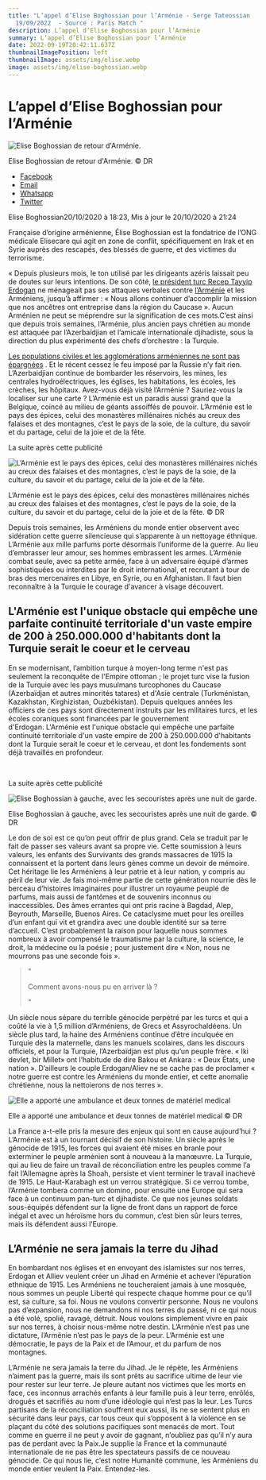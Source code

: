 ```yaml
---
title: "L’appel d’Elise Boghossian pour l’Arménie - Serge Tateossian
  19/09/2022  - Source : Paris Match "
description: L’appel d’Elise Boghossian pour l’Arménie
summary: L’appel d’Elise Boghossian pour l’Arménie
date: 2022-09-19T20:42:11.637Z
thumbnailImagePosition: left
thumbnailImage: assets/img/elise.webp
image: assets/img/elise-boghossian.webp
---
```

<!--StartFragment-->

# L’appel d’Elise Boghossian pour l’Arménie

![Elise Boghossian de retour d'Arménie.](https://resize-parismatch.lanmedia.fr/r/375,250,FFFFFF,forcex,center-middle/img/var/pm/public/media/image/2022/03/01/05/L-appel-d-Elise-Boghossian-pour-l-Armenie.jpg?VersionId=E9eTf3SSsMibn0S.DRYJCXUP0SfR5Hss)

Elise Boghossian de retour d'Arménie. © DR

* [Facebook](https://www.facebook.com/sharer/sharer.php?u=https%3A%2F%2Fwww.parismatch.com%2FActu%2FInternational%2FL-appel-d-Elise-Boghossian-pour-l-Armenie-1708280 "Partager via Facebook")
* [Email](mailto:?subject=Paris%20Match%20%3A%20L%E2%80%99appel%20d%E2%80%99Elise%20Boghossian%20pour%20l%E2%80%99Arm%C3%A9nie&body=https%3A%2F%2Fwww.parismatch.com%2FActu%2FInternational%2FL-appel-d-Elise-Boghossian-pour-l-Armenie-1708280 "Partager via email")
* [Whatsapp](whatsapp://send/?text=https%3A%2F%2Fwww.parismatch.com%2FActu%2FInternational%2FL-appel-d-Elise-Boghossian-pour-l-Armenie-1708280 "Partager via Whatsapp")
* [Twitter](https://twitter.com/intent/tweet?text=L%E2%80%99appel%20d%E2%80%99Elise%20Boghossian%20pour%20l%E2%80%99Arm%C3%A9nie&url=https%3A%2F%2Fwww.parismatch.com%2FActu%2FInternational%2FL-appel-d-Elise-Boghossian-pour-l-Armenie-1708280&via=ParisMatch "Partager via Twitter")

Elise Boghossian20/10/2020 à 18:23, Mis à jour le 20/10/2020 à 21:24

Française d’origine arménienne, Élise Boghossian est la fondatrice de l’ONG médicale Elisecare qui agit en zone de conflit, spécifiquement en Irak et en Syrie auprès des rescapés, des blessés de guerre, et des victimes du terrorisme. 

« Depuis plusieurs mois,‭ ‬le ton utilisé par les dirigeants azéris laissait peu de doutes sur leurs intentions. De son côté,‭ [‬le président turc Recep Tayyip Erdogan](https://www.parismatch.com/People-A-Z/Recep-Tayyip-Erdogan) ne ménageait pas ses attaques verbales contre [l’Arménie](https://www.parismatch.com/Actu/International/L-Azerbaidjan-frappe-en-Armenie-le-conflit-s-intensifie-1707400) et les Arméniens, jusqu’à affirmer : « Nous allons continuer d’accomplir la mission que nos ancêtres ont entreprise dans la région du Caucase ». ‬‬Aucun Arménien ne peut se méprendre sur la signification de ces mots.C’est ainsi que depuis trois semaines, l’Arménie, plus ancien pays chrétien au monde est attaquée par l’Azerbaïdjian et l’amicale internationale djihadiste, sous la direction du plus expérimenté des chefs d’orchestre : la Turquie.

[Les populations civiles et les agglomérations arméniennes ne sont pas épargnées](https://www.parismatch.com/Actu/International/Sous-les-bombes-avec-les-separatistes-armeniens-1707698) . Et le récent cessez le feu imposé par la Russie n’y fait rien. L’Azerbaidjian continue de bombarder les réservoirs, les mines, les centrales hydroélectriques, les églises, les habitations, les écoles, les crèches, les hôpitaux. Avez-vous déjà visité l’Arménie ? Sauriez-vous la localiser sur une carte ? L’Arménie est un paradis aussi grand que la Belgique, coincé au milieu de géants assoiffés de pouvoir. L’Arménie est le pays des épices, celui des monastères millénaires nichés au creux des falaises et des montagnes, c’est le pays de la soie, de la culture, du savoir et du partage, celui de la joie et de la fête.

La suite après cette publicité

![L’Arménie est le pays des épices, celui des monastères millénaires nichés au creux des falaises et des montagnes, c’est le pays de la soie, de la culture, du savoir et du partage, celui de la joie et de la fête.](<>)

L’Arménie est le pays des épices, celui des monastères millénaires nichés au creux des falaises et des montagnes, c’est le pays de la soie, de la culture, du savoir et du partage, celui de la joie et de la fête. © DR

Depuis trois semaines, les Arméniens du monde entier observent avec sidération cette guerre silencieuse qui s’apparente à un nettoyage éthnique. L’Arménie aux mille parfums porte désormais l’uniforme de la guerre. Au lieu d’embrasser leur amour, ses hommes embrassent les armes. L’Arménie combat seule, avec sa petite armée, face à un adversaire équipé d’armes sophistiquées ou interdites par le droit international, et recrutant à tour de bras des mercenaires en Libye, en Syrie, ou en Afghanistan. Il faut bien reconnaître à la Turquie le courage d'avancer à visage découvert.

[](<>)

## L'Arménie est l'unique obstacle qui empêche une parfaite continuité territoriale d'un vaste empire de 200 à 250.000.000 d'habitants dont la Turquie serait le coeur et le cerveau

En se modernisant, l’ambition turque à moyen-long terme n'est pas seulement la reconquête de l'Empire ottoman ; le projet turc vise la fusion de la Turquie avec les pays musulmans turcophones du Caucase (Azerbaïdjan et autres minorités tatares) et d'Asie centrale (Turkménistan, Kazakhstan, Kirghizistan, Ouzbékistan). Depuis quelques années les officiers de ces pays sont directement instruits par les militaires turcs, et les écoles coraniques sont financées par le gouvernement d'Erdogan. L'Arménie est l'unique obstacle qui empêche une parfaite continuité territoriale d'un vaste empire de 200 à 250.000.000 d'habitants dont la Turquie serait le coeur et le cerveau, et dont les fondements sont déjà travaillés en profondeur.

 

La suite après cette publicité

![Elise Boghossian à gauche, avec les secouristes après une nuit de garde.](<>)

Elise Boghossian à gauche, avec les secouristes après une nuit de garde. © DR

Le don de soi est ce qu’on peut offrir de plus grand. Cela se traduit par le fait de passer ses valeurs avant sa propre vie. Cette soumission à leurs valeurs, les enfants des Survivants des grands massacres de 1915 la connaissent et la portent dans leurs gènes comme un devoir de mémoire. Cet héritage lie les Arméniens à leur patrie et à leur nation, y compris au péril de leur vie. Je fais moi-même partie de cette génération nourrie dès le berceau d’histoires imaginaires pour illustrer un royaume peuplé de parfums, mais aussi de fantômes et de souvenirs inconnus ou inaccessibles. Des âmes errantes qui ont pris racine à Bagdad, Alep, Beyrouth, Marseille, Buenos Aires. Ce cataclysme muet pour les oreilles d’un enfant qui vit et grandira avec une double identité sur sa terre d’accueil. C’est probablement la raison pour laquelle nous sommes nombreux à avoir compensé le traumatisme par la culture, la science, le droit, la médecine ou la poésie ; pour justement dire « Non, nous ne mourrons pas une seconde fois ».

> "
>
> Comment avons-nous pu en arriver là ?
>
> "

Un siècle nous sépare du terrible génocide perpétré par les turcs et qui a coûté la vie à 1,5 million d’Arméniens, de Grecs et Assyrochaldéens. Un siècle plus tard, la haine des Arméniens continue d’être inculquée en Turquie dès la maternelle, dans les manuels scolaires, dans les discours officiels, et pour la Turquie, l’Azerbaïdjan est plus qu’un peuple frère. « Iki devlet, bir Millet» ont l’habitude de dire Bakou et Ankara : « Deux États, une nation ». D’ailleurs le couple Erdogan/Aliev ne se cache pas de proclamer « notre guerre est contre les Arméniens du monde entier, et cette anomalie chrétienne, nous la nettoierons de nos terres ». 

![Elle a apporté une ambulance et deux tonnes de matériel medical](<>)

Elle a apporté une ambulance et deux tonnes de matériel medical © DR

La France a-t-elle pris la mesure des enjeux qui sont en cause aujourd’hui ? L’Arménie est à un tournant décisif de son histoire. Un siècle après le génocide de 1915, les forces qui avaient été mises en branle pour exterminer le peuple arménien sont à nouveau à la manœuvre. La Turquie, qui au lieu de faire un travail de réconciliation entre les peuples comme l’a fait l’Allemagne après la Shoah, persiste et vient terminer le travail inachevé de 1915. Le Haut-Karabagh est un verrou stratégique. Si ce verrou tombe, l’Arménie tombera comme un domino, pour ensuite une Europe qui sera face à un continuum pan-turc et djihadiste. Ce que nos jeunes soldats sous-équipés défendent sur la ligne de front dans un rapport de force inégal et avec un héroïsme hors du commun, c’est bien sûr leurs terres, mais ils défendent aussi l’Europe. 

[](<>)

## L’Arménie ne sera jamais la terre du Jihad

En bombardant nos églises et en envoyant des islamistes sur nos terres, Erdogan et Alliev veulent créer un Jihad en Arménie et achever l’épuration ethnique de 1915. Les Arméniens ne toucheraient jamais à une mosquée, nous sommes un peuple Liberté qui respecte chaque homme pour ce qu’il est, sa culture, sa foi. Nous ne voulons convertir personne. Nous ne voulons pas d’expansion, nous ne demandons ni nos terres du passé, ni ce qui nous a été volé, spolié, ravagé, détruit. Nous voulons simplement vivre en paix sur nos terres, à choisir nous-même notre destin. L’Arménie n’est pas une dictature, l’Arménie n’est pas le pays de la peur. L’Arménie est une démocratie, le pays de la Paix et de l’Amour, et du parfum de nos montagnes.

L’Arménie ne sera jamais la terre du Jihad. Je le répète, les Arméniens n’aiment pas la guerre, mais ils sont prêts au sacrifice ultime de leur vie pour rester sur leur terre. Je pleure autant nos victimes que les morts en face, ces inconnus arrachés enfants à leur famille puis à leur terre, enrôlés, drogués et sacrifiés au nom d’une idéologie qui n’est pas la leur. Les Turcs partisans de la réconciliation souffrent eux aussi, ils ne se sentent plus en sécurité dans leur pays, car tous ceux qui s’opposent à la violence en se plaçant du côté des solutions pacifiques sont menacés de mort. Tout comme en guerre il ne peut y avoir de gagnant, n’oubliez pas qu’il n’y aura pas de perdant avec la Paix.Je supplie la France et la communauté internationale de ne pas être les spectateurs passifs de ce nouveau génocide. Ce qui nous lie, c’est notre Humanité commune, les Arméniens du monde entier veulent la Paix. Entendez-les.

<!--EndFragment-->